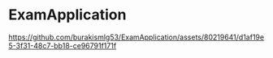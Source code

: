 # ExamApplication



https://github.com/burakismlg53/ExamApplication/assets/80219641/d1af19e5-3f31-48c7-bb18-ce96791f171f

